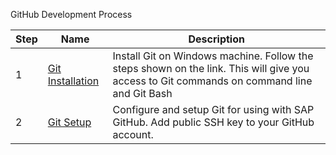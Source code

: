 GitHub Development Process


 Step| Name| Description
-|--------|-----------
1|[Git Installation](https://github.wdf.sap.corp/OmniChannelBanking/git-demo/wiki/Git-Installation) | Install Git on Windows machine. Follow the steps shown on the link. This will give you access to Git commands on command line and Git Bash
2 | [Git Setup](https://github.wdf.sap.corp/OmniChannelBanking/git-demo/wiki/Git-Setup) | Configure and setup Git for using with SAP GitHub. Add public SSH key to your GitHub account. 